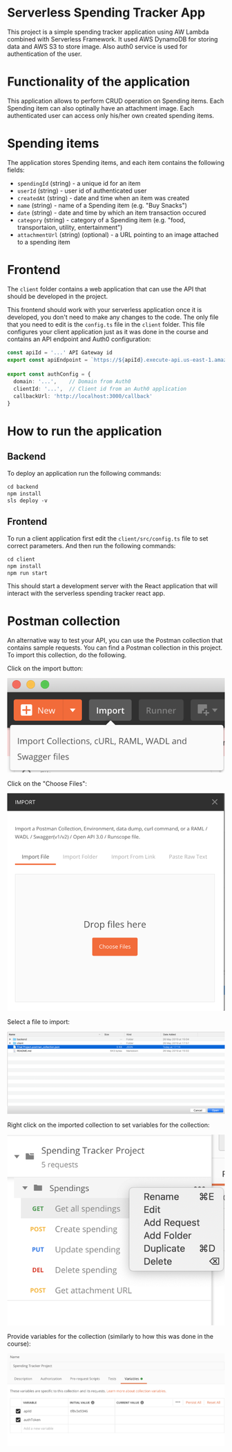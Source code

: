 # Serverless Spending Tracker App

This project is a simple spending tracker application using AW Lambda combined with Serverless Framework. It used AWS DynamoDB for storing data and AWS S3 to store image. Also auth0 service is used for authentication of the user.

# Functionality of the application

This application allows to perform CRUD operation on Spending items. Each Spending item can also optinally have an attachment image. Each authenticated user can access only his/her own created spending items.

# Spending items

The application stores Spending items, and each item contains the following fields:

* `spendingId` (string) - a unique id for an item
* `userId` (string) - user id of authenticated user
* `createdAt` (string) - date and time when an item was created
* `name` (string) - name of a Spending item (e.g. "Buy Snacks")
* `date` (string) - date and time by which an item transaction occured
* `category` (string) - category of a Spending item (e.g. "food, transportaion, utility, entertainment")
* `attachmentUrl` (string) (optional) - a URL pointing to an image attached to a spending item

# Frontend

The `client` folder contains a web application that can use the API that should be developed in the project.

This frontend should work with your serverless application once it is developed, you don't need to make any changes to the code. The only file that you need to edit is the `config.ts` file in the `client` folder. This file configures your client application just as it was done in the course and contains an API endpoint and Auth0 configuration:

```ts
const apiId = '...' API Gateway id
export const apiEndpoint = `https://${apiId}.execute-api.us-east-1.amazonaws.com/dev`

export const authConfig = {
  domain: '...',    // Domain from Auth0
  clientId: '...',  // Client id from an Auth0 application
  callbackUrl: 'http://localhost:3000/callback'
}
```

# How to run the application

## Backend

To deploy an application run the following commands:

```
cd backend
npm install
sls deploy -v
```

## Frontend

To run a client application first edit the `client/src/config.ts` file to set correct parameters. And then run the following commands:

```
cd client
npm install
npm run start
```

This should start a development server with the React application that will interact with the serverless spending tracker react app.

# Postman collection

An alternative way to test your API, you can use the Postman collection that contains sample requests. You can find a Postman collection in this project. To import this collection, do the following.

Click on the import button:

![Alt text](images/import-collection-1.png?raw=true "Image 1")


Click on the "Choose Files":

![Alt text](images/import-collection-2.png?raw=true "Image 2")


Select a file to import:

![Alt text](images/import-collection-3.png?raw=true "Image 3")


Right click on the imported collection to set variables for the collection:

![Alt text](images/import-collection-4.png?raw=true "Image 4")

Provide variables for the collection (similarly to how this was done in the course):

![Alt text](images/import-collection-5.png?raw=true "Image 5")
